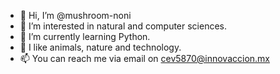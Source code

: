 - 👋 Hi, I’m @mushroom-noni
- 👀 I’m interested in natural and computer sciences.
- 🌱 I’m currently learning Python.
- 💞️ I like animals, nature and technology.
- 📫 You can reach me via email on cev5870@innovaccion.mx

<!---
mushroom-noni/mushroom-noni is a ✨ special ✨ repository because its `README.md` (this file) appears on your GitHub profile.
You can click the Preview link to take a look at your changes.
--->
